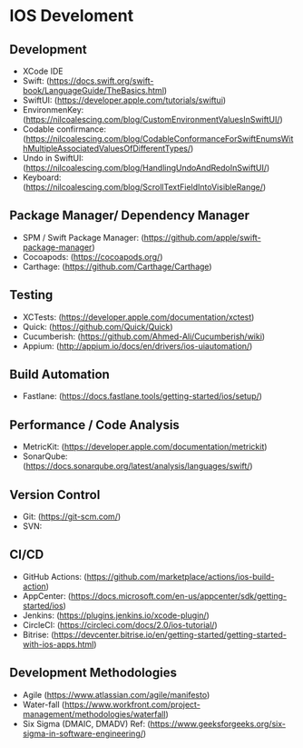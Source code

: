 # IOS Develoment 

## Development
- XCode IDE
- Swift: (https://docs.swift.org/swift-book/LanguageGuide/TheBasics.html) 
- SwiftUI: (https://developer.apple.com/tutorials/swiftui)
- EnvironmenKey: (https://nilcoalescing.com/blog/CustomEnvironmentValuesInSwiftUI/)
- Codable confirmance: (https://nilcoalescing.com/blog/CodableConformanceForSwiftEnumsWithMultipleAssociatedValuesOfDifferentTypes/)
- Undo in SwiftUI: (https://nilcoalescing.com/blog/HandlingUndoAndRedoInSwiftUI/)
- Keyboard: (https://nilcoalescing.com/blog/ScrollTextFieldIntoVisibleRange/)
## Package Manager/ Dependency Manager
- SPM / Swift Package Manager: (https://github.com/apple/swift-package-manager)
- Cocoapods: (https://cocoapods.org/)
- Carthage: (https://github.com/Carthage/Carthage)


## Testing 
- XCTests: (https://developer.apple.com/documentation/xctest) 
- Quick: (https://github.com/Quick/Quick)
- Cucumberish: (https://github.com/Ahmed-Ali/Cucumberish/wiki)
- Appium: (http://appium.io/docs/en/drivers/ios-uiautomation/)


## Build Automation 
- Fastlane: (https://docs.fastlane.tools/getting-started/ios/setup/)


## Performance / Code Analysis 
- MetricKit: (https://developer.apple.com/documentation/metrickit)
- SonarQube: (https://docs.sonarqube.org/latest/analysis/languages/swift/)


## Version Control
- Git: (https://git-scm.com/)
- SVN:


## CI/CD
- GitHub Actions: (https://github.com/marketplace/actions/ios-build-action)
- AppCenter: (https://docs.microsoft.com/en-us/appcenter/sdk/getting-started/ios)
- Jenkins: (https://plugins.jenkins.io/xcode-plugin/)
- CircleCI: (https://circleci.com/docs/2.0/ios-tutorial/)
- Bitrise: (https://devcenter.bitrise.io/en/getting-started/getting-started-with-ios-apps.html)

## Development Methodologies 
- Agile (https://www.atlassian.com/agile/manifesto)
- Water-fall (https://www.workfront.com/project-management/methodologies/waterfall)
- Six Sigma (DMAIC, DMADV) Ref: (https://www.geeksforgeeks.org/six-sigma-in-software-engineering/)

